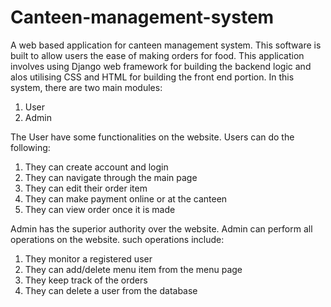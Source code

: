 # Canteen-management-system

A web based application for canteen management system. This software is built to allow users the ease of making orders for food. This application involves using Django web framework for building the backend logic and alos utilising CSS and HTML for building the front end portion. In this system, there are two main modules:
1. User
2. Admin 

The User have some functionalities on the website. Users can do the following:
1. They can create account and login
2. They can navigate through the main page 
3. They can edit their order item
4. They can make payment online or at the canteen 
5. They can view order once it is made


Admin has the superior authority over the website. Admin can perform all operations on the website. such operations include:
1. They monitor a registered user
2. They can add/delete menu item from the menu page
3. They keep track of the orders 
4. They can delete a user from the database
